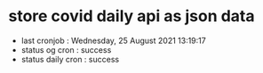 # store covid daily api as json data

- last cronjob : Wednesday, 25 August 2021 13:19:17
- status og cron : success
- status daily cron : success
      
      